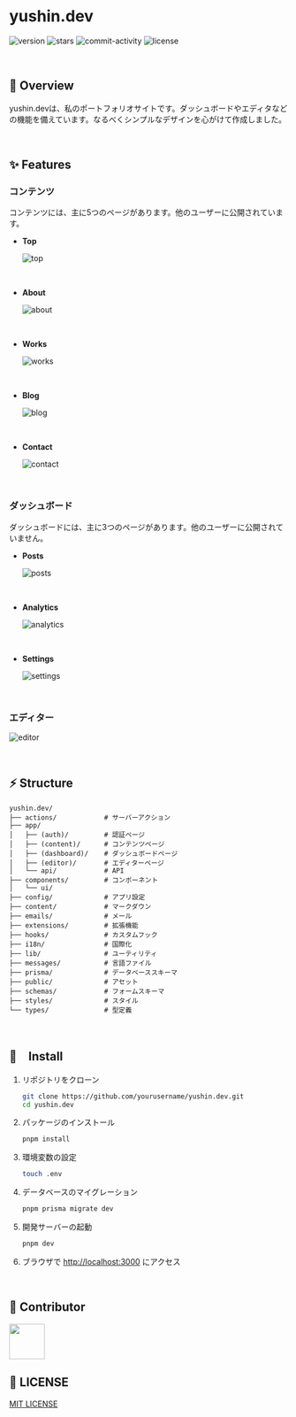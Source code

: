 # yushin.dev

![version](https://img.shields.io/badge/version-1.0.0-red.svg)
![stars](https://img.shields.io/github/stars/yushin-ito/yushin.dev?color=yellow)
![commit-activity](https://img.shields.io/github/commit-activity/t/yushin-ito/yushin.dev)
![license](https://img.shields.io/badge/license-MIT-green)

<br/>

## 📝 Overview

yushin.devは、私のポートフォリオサイトです。ダッシュボードやエディタなどの機能を備えています。なるべくシンプルなデザインを心がけて作成しました。

<br/>

## ✨ Features

### コンテンツ

コンテンツには、主に5つのページがあります。他のユーザーに公開されています。

- **Top**<br/>

  ![top](https://github.com/user-attachments/assets/21040a61-92e2-4d47-9526-a97ea023a7d6)

<br/>

- **About**<br/>

  ![about](https://github.com/user-attachments/assets/7860d08b-e9f0-47a8-bab1-257499a3006a)

<br/>

- **Works**<br/>

  ![works](https://github.com/user-attachments/assets/a383417b-1eff-4ecd-974b-910cc5fd97c1)

<br/>

- **Blog**<br/>

  ![blog](https://github.com/user-attachments/assets/c29553f6-0960-49a3-83bb-b81935baa36c)

<br/>

- **Contact**<br/>

  ![contact](https://github.com/user-attachments/assets/f2d07361-6bb7-4a3e-9ec1-f20d6aa37650)

<br/>

### ダッシュボード

ダッシュボードには、主に3つのページがあります。他のユーザーに公開されていません。

- **Posts**<br/>

  ![posts](https://github.com/user-attachments/assets/69a8cf05-2b9c-47de-a506-aed7a21068d6)

<br/>

- **Analytics**<br/>

  ![analytics](https://github.com/user-attachments/assets/71a2473f-4047-448a-a71b-3baa190232f4)

<br/>

- **Settings**<br/>

  ![settings](https://github.com/user-attachments/assets/bfda0d0b-f07f-4b97-9297-cd163f54c5ce)

<br/>

### エディター

![editor](https://github.com/user-attachments/assets/5ffa4f4a-42ef-42b3-ac39-63fad1aa2ef8)

<br/>

## ⚡️ Structure

```
yushin.dev/
├── actions/            # サーバーアクション
├── app/
│   ├── (auth)/         # 認証ページ
│   ├── (content)/      # コンテンツページ
│   ├── (dashboard)/    # ダッシュボードページ
│   ├── (editor)/       # エディターページ
│   └── api/            # API
├── components/         # コンポーネント
│   └── ui/
├── config/             # アプリ設定
├── content/            # マークダウン
├── emails/             # メール
├── extensions/         # 拡張機能
├── hooks/              # カスタムフック
├── i18n/               # 国際化
├── lib/                # ユーティリティ
├── messages/           # 言語ファイル
├── prisma/             # データベーススキーマ
├── public/             # アセット
├── schemas/            # フォームスキーマ
├── styles/             # スタイル
└── types/              # 型定義
```

<br/>

## 🚀　Install

1. リポジトリをクローン

   ```bash
   git clone https://github.com/yourusername/yushin.dev.git
   cd yushin.dev
   ```

2. パッケージのインストール

   ```bash
   pnpm install
   ```

3. 環境変数の設定

   ```bash
   touch .env
   ```

4. データベースのマイグレーション

   ```bash
   pnpm prisma migrate dev
   ```

5. 開発サーバーの起動

   ```bash
   pnpm dev
   ```

6. ブラウザで [http://localhost:3000](http://localhost:3000) にアクセス

<br/>

## 🤝 Contributor

<a href="https://github.com/yushin-ito">
  <img  src="https://avatars.githubusercontent.com/u/75526539?v=4" width="64px">
</a>

<br/>

## 📜 LICENSE

[MIT LICENSE](LICENSE)
